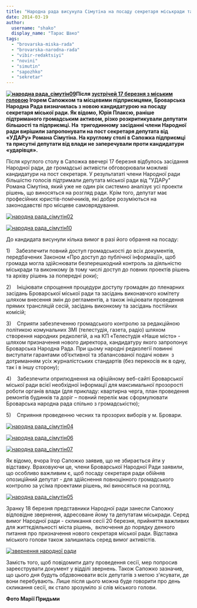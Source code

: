 ```yaml
---
title: "Народна рада висунула Сімутіна на посаду секретаря міськради та виставила йому 5 вимог"
date: 2014-03-19
author: 
  username: "shako"
  display_name: "Тарас Шако"
tags: 
  - "brovarska-miska-rada"
  - "brovarska-narodna-rada"
  - "vibir-redaktsiyi"
  - "novini"
  - "simutin"
  - "sapozhko"
  - "sekretar"
---
```


**[![народна рада_сімутін09](https://mpz.brovary.org/wp-content/uploads/2014/03/narodna-rada_simutin09.jpg)](https://mpz.brovary.org/wp-content/uploads/2014/03/narodna-rada_simutin09.jpg)Після [зустрічей 17 березня з міським головою](https://mpz.brovary.org/sapozhko-narodna-rada-i-pidpriyemtsi-pogovorili-pro-politichnu-krizu-v-brovarah/) Ігорем Сапожком та місцевими підприємцями, Броварська Народна Рада визначилась з новою кандидатурою на посаду секретаря міської ради. Як відомо, Юрія Плаксю, раніше підтриманого громадським активом, різко розкритикували депутати більшості та підприємці. На  тригодинному засіданні члени Народної ради вирішили запропонувати на пост секретаря депутата від «УДАРу» Романа Сімутіна. На круглому столі в Сапожка підприємці та присутні депутати від влади не заперечували проти кандидатури «ударівця».**

Після круглого столу в Сапожка ввечері 17 березня відбулось засідання Народної ради, де громадські активісти обговорювали можливі кандидатури на пост секретаря. У результататі члени Народної ради більшістю голосів підтримали депутата міської ради від "УДАРу" Романа Сімутіна, який уже не один рік системно аналізує усі проекти рішень, що виносяться на розгляд ради. Крім того, депутат має професійних юристів-помічників, які добре розуміються на законодавстві про місцеве самоврядування.

[![народна рада_сімутін02](https://mpz.brovary.org/wp-content/uploads/2014/03/narodna-rada_simutin02.jpg)](https://mpz.brovary.org/wp-content/uploads/2014/03/narodna-rada_simutin02.jpg)

[![народна рада_сімутін10](https://mpz.brovary.org/wp-content/uploads/2014/03/narodna-rada_simutin10.jpg)](https://mpz.brovary.org/wp-content/uploads/2014/03/narodna-rada_simutin10.jpg)

До кандидата висунули кілька вимог в разі його обрання на посаду:

1)    Забезпечити повний доступ громадськості до всіх документів, передбачених Законом «Про доступ до публічної інформації», щоб громада могла здійснювати безперешкодний контроль за діяльністю міськради та виконкому (в тому числі доступ до повних проектів рішень та архіву рішень за попередні роки);

2)    Ініціювати спрощення процедури доступу громадян до пленарних засідань Броварської міської ради та засідань виконавчого комітету шляхом внесення змін до регламентів, а також ініціювати проведення прямих трансляцій сесій, засідань виконкому та засідань постійних комісій;

3)    Сприяти забезпеченню громадського контролю за редакційною політикою комунальних ЗМІ (телестудія, газета, радіо) шляхом створення народних редколегій, а на КП «Телестудія «Наше місто» - шляхом призначення нового директора, кандидатуру якого запропонує Броварська Народна Рада. При цьому народні редколегії повинні виступати гарантами об’єктивної та збалансованої подачі новин  з дотриманням усіх журналістських стандартів (без перекосів як в одну, так і в іншу сторону);

4)    Забезпечити оприлюднення на офіційному веб-сайті Броварської міської ради всієї необхідної інформації для максимальної прозорості роботи органів влади (для прикладу: квартирна черга, план проведення ремонтів будинків та доріг – повний перелік має сформулювати Броварська народна рада спільно з громадськістю);

5)    Сприяння проведенню чесних та прозорих виборів у м. Бровари.

[![народна рада_сімутін04](https://mpz.brovary.org/wp-content/uploads/2014/03/narodna-rada_simutin04.jpg)](https://mpz.brovary.org/wp-content/uploads/2014/03/narodna-rada_simutin04.jpg)

[![народна рада_сімутін06](https://mpz.brovary.org/wp-content/uploads/2014/03/narodna-rada_simutin06.jpg)](https://mpz.brovary.org/wp-content/uploads/2014/03/narodna-rada_simutin06.jpg)

[![народна рада_сімутін07](https://mpz.brovary.org/wp-content/uploads/2014/03/narodna-rada_simutin07.jpg)](https://mpz.brovary.org/wp-content/uploads/2014/03/narodna-rada_simutin07.jpg)

Як відомо, вчора Ігор Сапожко заявив, що не збирається йти у відставку. Враховуючи це, члени Броварської Народної Ради заявили, що особливо важливим є, щоб посаду секретаря ради обійняв опозиційний депутат - для здійснення повноцінного громадського контролю за усіма проектами рішень, які виносяться на розгляд.

[![народна рада_сімутін05](https://mpz.brovary.org/wp-content/uploads/2014/03/narodna-rada_simutin05.jpg)](https://mpz.brovary.org/wp-content/uploads/2014/03/narodna-rada_simutin05.jpg)

Зранку 18 березня представники Народної ради занесли Сапожку відповідне звернення, адресоване йому та депутатам міськради. Серед вимог Народної ради - скликання сесії 20 березня, прийняття важливих для життєдіяльності міста рішень,  включення до порядку денного питання про призначення нового секретаря міської ради. Відставка міського голови також залишилась серед вимог активістів.

[![звернення народної ради](https://mpz.brovary.org/wp-content/uploads/2014/03/zvernennya-narodnoyi-radi.jpg)](https://mpz.brovary.org/wp-content/uploads/2014/03/zvernennya-narodnoyi-radi.jpg)

Замість того, щоб повідомити дату проведення сесії, мер попросив зареєструвати документ у відділі звернень. Також Сапожко зазначив, що цього дня будуть обдзвонювати всіх депутатів з метою з'ясувати, де вони перебувають. Лише після цього можна буде говорити про день скликання сесії, як стало зрозуміло зі слів міського голови.

**Фото Марії Придьми**
